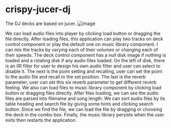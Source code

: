 # crispy-jucer-dj
The DJ decks are based on jucer.
![image](https://user-images.githubusercontent.com/19183892/228102720-e9dff319-dbf4-459e-ab1d-56e08ffef505.png)

We can load audio files into player by clicking load button or dragging the file directly. After loading files, this application can play two tracks on deck control component or play the default one on music library component. I can mix the tracks by varying each of their volumes or changing each of their speeds.
The deck control component has a null disk image if nothing is loaded and a rotating disk if any audio files loaded. On the left of disk, there is an IIR filter for user to design his own audio filter and user can select to disable it. The next is the point setting and recalling, user can set the point to the audio file and recall to the set position. The last is the reverb parameter, user can set this six reverb parameter to get different reverb feeling.
We also can load files to music library component by clicking load button or dragging files directly. After files loading, we can see the audio files are parsed into filename and song length. We can sort audio files by its table heading and search file by giving some hints and clicking search button. Since we find the file, we can load the file by dragging or choosing the deck in the combo box. Finally, the music library persists when the user exits then restarts the application.

